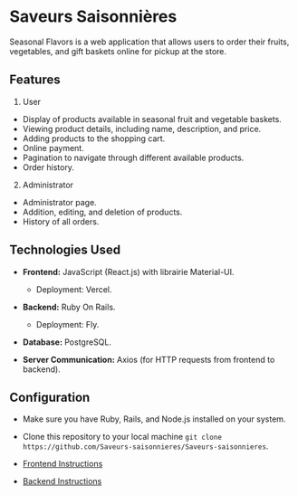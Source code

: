 # Saveurs Saisonnières
Seasonal Flavors is a web application that allows users to order their fruits, vegetables, and gift baskets online for pickup at the store.

## Features

1. User
* Display of products available in seasonal fruit and vegetable baskets.
* Viewing product details, including name, description, and price.
* Adding products to the shopping cart.
* Online payment.
* Pagination to navigate through different available products.
* Order history.

2. Administrator
* Administrator page.
* Addition, editing, and deletion of products.
* History of all orders.

## Technologies Used

* **Frontend:** JavaScript (React.js) with librairie Material-UI.
  * Deployment: Vercel.
* **Backend:** Ruby On Rails.
  * Deployment: Fly.

* **Database:** PostgreSQL.

* **Server Communication:** Axios (for HTTP requests from frontend to backend).


## Configuration 
* Make sure you have Ruby, Rails, and Node.js installed on your system.

* Clone this repository to your local machine ```git clone https://github.com/Saveurs-saisonnieres/Saveurs-saisonnieres```.

* [Frontend Instructions ](https://github.com/Saveurs-saisonnieres/Saveurs-saisonnieres/blob/main/client/README.md)
* [Backend Instructions ](https://github.com/Saveurs-saisonnieres/Saveurs-saisonnieres/blob/main/serveur/README.md)
